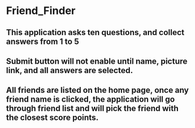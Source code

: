 # Friend_Finder

## This application asks ten questions, and collect answers from 1 to 5

## Submit button will not enable until name, picture link, and all answers are selected.

## All friends are listed on the home page, once any friend name is clicked, the application will go through friend list and will pick the friend with the closest score points.